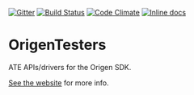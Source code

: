 [![Gitter](https://badges.gitter.im/Join%20Chat.svg)](https://gitter.im/Origen-SDK/users?utm_source=badge&utm_medium=badge&utm_campaign=pr-badge&utm_content=badge)
[![Build Status](https://travis-ci.org/Origen-SDK/origen_testers.svg)](https://travis-ci.org/Origen-SDK/origen_testers)
[![Code Climate](https://codeclimate.com/github/Origen-SDK/origen_testers/badges/gpa.svg)](https://codeclimate.com/github/Origen-SDK/origen_testers)
[![Inline docs](http://inch-ci.org/github/Origen-SDK/origen_testers.svg)](http://inch-ci.org/github/Origen-SDK/origen_testers)

# OrigenTesters

ATE APIs/drivers for the Origen SDK.

[See the website](http://origen-sdk.org/testers) for more info.
